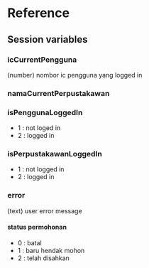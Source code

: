 # Reference

## Session variables

### icCurrentPengguna
(number)
nombor ic pengguna yang logged in 

### namaCurrentPerpustakawan

### isPenggunaLoggedIn
- 1 : not loged in 
- 2 : logged in

### isPerpustakawanLoggedIn
- 1 : not logged in 
- 2 : logged in

### error
(text)
user error message

#### status permohonan
- 0 : batal
- 1 : baru hendak mohon
- 2 : telah disahkan